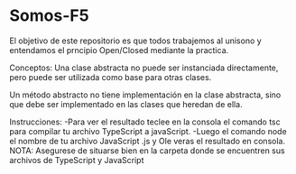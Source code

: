 # Somos-F5
El objetivo de este repositorio es que todos trabajemos al unisono y entendamos el prncipio Open/Closed mediante la practica.

Conceptos: Una clase abstracta no puede ser instanciada directamente, pero puede ser utilizada como base para otras clases.

Un método abstracto no tiene implementación en la clase abstracta, sino que debe ser implementado en las clases que heredan de ella.


Instrucciones:
-Para ver el resultado teclee en la consola el comando tsc para compilar tu archivo TypeScript a javaScript.
-Luego el comando node el nombre de tu archivo JavaScript .js y Ole veras el resultado en consola.
NOTA: Asegurese de situarse bien en la carpeta donde se encuentren sus archivos de TypeScript y JavaScript